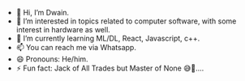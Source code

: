 - 👋 Hi, I’m Dwain.
- 👀 I’m interested in topics related to computer software, with some interest in hardware as well.
- 🌱 I’m currently learning ML/DL, React, Javascript, c++.
- 📫 You can reach me via Whatsapp.
- 😄 Pronouns: He/him.
- ⚡ Fun fact: Jack of All Trades but Master of None 😅🥲....

